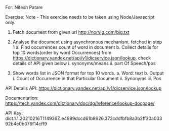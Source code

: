For: Nitesh Patare

Exercise:
Note - This exercise needs to be taken using Node/Javascript only.

1. Fetch document from given url http://norvig.com/big.txt

2. Analyse the document using asynchronous mechanism, fetched in step 1
   a. Find occurrences count of word in document
   b. Collect details for top 10 words(order by word Occurrences) from
   https://dictionary.yandex.net/api/v1/dicservice.json/lookup, check details of API given below
   i. synonyms/means
   ii. part Of Speech/pos
3. Show words list in JSON format for top 10 words.
   a. Word: text
   b. Output
   i. Count of Occurrence in that Particular Document
   ii. Synonyms
   iii. Pos

API Details
API: https://dictionary.yandex.net/api/v1/dicservice.json/lookup

Documentation:
https://tech.yandex.com/dictionary/doc/dg/reference/lookup-docpage/

API Key:
dict.1.1.20210216T114936Z.e4989dccd61b9626.373cddfbfb8a3b2ff30a03392b4e0b076f14cff9
